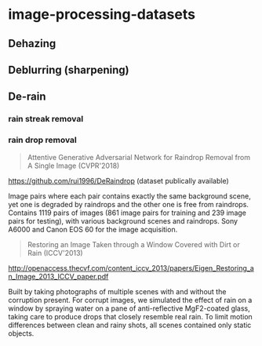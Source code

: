 # image-processing-datasets

## Dehazing

## Deblurring (sharpening)

## De-rain

### rain streak removal

### rain drop removal

> Attentive Generative Adversarial Network for Raindrop Removal from A Single Image (CVPR'2018)

https://github.com/rui1996/DeRaindrop (dataset publically available)

Image pairs where each pair contains exactly the same background scene, yet one is degraded by raindrops and the other one is free from raindrops. Contains 1119 pairs of images (861 image pairs for training and 239 image pairs for testing), with various background scenes and raindrops. Sony A6000 and Canon EOS 60 for the image acquisition.

> Restoring an Image Taken through a Window Covered with Dirt or Rain (ICCV'2013)

http://openaccess.thecvf.com/content_iccv_2013/papers/Eigen_Restoring_an_Image_2013_ICCV_paper.pdf

Built by taking photographs of multiple scenes with and without the corruption present. For corrupt images, we simulated the effect of rain on a window by spraying water on a pane of anti-reflective MgF2-coated glass, taking care to produce drops that closely resemble real rain. To limit motion differences between clean and rainy shots, all scenes contained only static objects.
